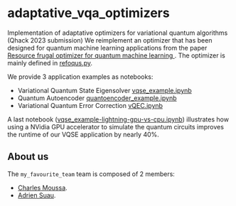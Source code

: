 # adaptative_vqa_optimizers
Implementation of adaptative optimizers for variational quantum algorithms (Qhack 2023 submission)
We reimplement an optimizer that has been designed for quantum machine learning applications from the paper [Resource frugal optimizer for quantum machine learning
](https://arxiv.org/abs/2211.04965). The optimizer is mainly defined in [refoqus.py](./refoqus.py).


We provide 3 application examples as notebooks:
* Variational Quantum State Eigensolver [vqse_example.ipynb](https://github.com/chMoussa/adaptative_vqa_optimizers/blob/main/vqse_example.ipynb)
* Quantum Autoencoder [quantoencoder_example.ipynb](https://github.com/chMoussa/adaptative_vqa_optimizers/blob/main/quantoencoder_example.ipynb)
* Variational Quantum Error Correction [vQEC.ipynb](https://github.com/chMoussa/adaptative_vqa_optimizers/blob/main/vQEC.ipynb)

A last notebook ([vqse_example-lightning-gpu-vs-cpu.ipynb](./vqse_example-lightning-gpu-vs-cpu.ipynb)) illustrates how using a NVidia GPU accelerator to simulate the quantum circuits improves the runtime of our VQSE application by nearly 40%.

## About us

The `my_favourite_team` team is composed of 2 members:
- [Charles Moussa](https://www.linkedin.com/in/moussacharles/).
- [Adrien Suau](https://adrien.suau.me).
